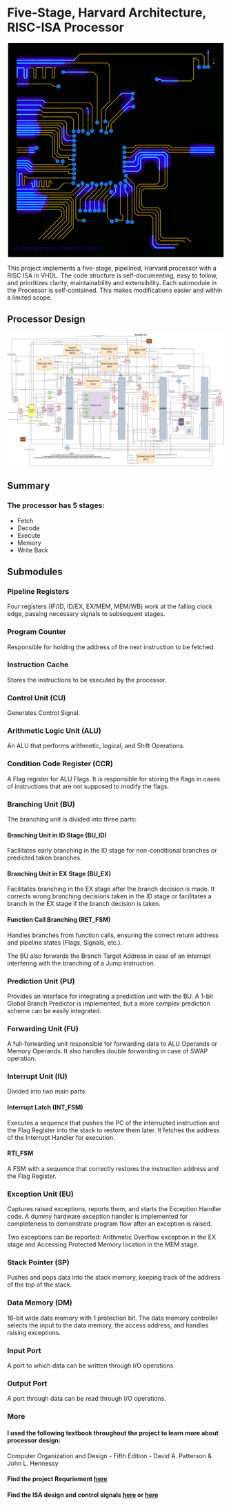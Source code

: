 # Five-Stage, Harvard Architecture, RISC-ISA Processor  

<div align="center"><img src="https://github.com/alhusseingamal/5-stage-Harvard-Processor/blob/main/media/Processor.gif" alt="Processor GIF"></img></div>

This project implements a five-stage, pipelined, Harvard processor with a RISC ISA in VHDL. The code structure is self-documenting, easy to follow, and prioritizes clarity, maintainability and extensibility. Each submodule in the Processor is self-contained. This makes modifications easier and within a limited scope.  

## Processor Design
![Processor Design Diagram](https://github.com/alhusseingamal/5-stage-Harvard-Processor/blob/main/media/Processor.png)  

## Summary  

### The processor has 5 stages:  
- Fetch  
- Decode  
- Execute  
- Memory  
- Write Back  

## Submodules  

### Pipeline Registers  
Four registers (IF/ID, ID/EX, EX/MEM, MEM/WB) work at the falling clock edge, passing necessary signals to subsequent stages.  

### Program Counter  
Responsible for holding the address of the next instruction to be fetched.  

### Instruction Cache  
Stores the instructions to be executed by the processor.  

### Control Unit (CU)
Generates Control Signal.  

### Arithmetic Logic Unit (ALU)
An ALU that performs arithmetic, logical, and Shift Operations.

### Condition Code Register (CCR)
A Flag register for ALU Flags. It is responsible for storing the flags in cases of instructions that are not supposed to modify the flags.  

### Branching Unit (BU)  
The branching unit is divided into three parts:  

#### Branching Unit in ID Stage (BU_ID)  
Facilitates early branching in the ID stage for non-conditional branches or predicted taken branches.  

#### Branching Unit in EX Stage (BU_EX)  
Facilitates branching in the EX stage after the branch decision is made. It corrects wrong branching decisions taken in the ID stage or facilitates a branch in the EX stage if the branch decision is taken.  

#### Function Call Branching (RET_FSM)  
Handles branches from function calls, ensuring the correct return address and pipeline states (Flags, Signals, etc.).  

The BU also forwards the Branch Target Address in case of an interrupt interfering with the branching of a Jump instruction.  

### Prediction Unit (PU)  
Provides an interface for integrating a prediction unit with the BU. A 1-bit Global Branch Predictor is implemented, but a more complex prediction scheme can be easily integrated.  

### Forwarding Unit (FU)  
A full-forwarding unit responsible for forwarding data to ALU Operands or Memory Operands. It also handles double forwarding in case of SWAP operation.  

### Interrupt Unit (IU)  
Divided into two main parts:  

#### Interrupt Latch (INT_FSM)  
Executes a sequence that pushes the PC of the interrupted instruction and the Flag Register into the stack to restore them later. It fetches the address of the Interrupt Handler for execution.  

#### RTI_FSM  
A FSM with a sequence that correctly restores the instruction address and the Flag Register.  

### Exception Unit (EU)  
Captures raised exceptions, reports them, and starts the Exception Handler code. A dummy hardware exception handler is implemented for completeness to demonstrate program flow after an exception is raised.  

Two exceptions can be reported: Arithmetic Overflow exception in the EX stage and Accessing Protected Memory location in the MEM stage.  

### Stack Pointer (SP)  
Pushes and pops data into the stack memory, keeping track of the address of the top of the stack.  

### Data Memory (DM)  
16-bit wide data memory with 1 protection bit. The data memory controller selects the input to the data memory, the access address, and handles raising exceptions.  

### Input Port  
A port to which data can be written through I/O operations.  

### Output Port
A port through data can be read through I/O operations.  


### More
#### I used the following textbook throughout the project to learn more about processor design:  
Computer Organization and Design - Fifth Edition - David A. Patterson & John L. Hennessy

#### Find the project Requriement [here](https://github.com/alhusseingamal/5-stage-Harvard-Processor/blob/main/Project%20CMP301%20Spring24.pdf)

#### Find the ISA design and control signals [here](https://docs.google.com/spreadsheets/d/1zjyA8mo_xPZetTjjhiIkFmT95-MTbjqX930M286H9xo/edit?gid=0#gid=0) or [here](https://github.com/alhusseingamal/5-stage-Harvard-Processor/blob/main/Harvard%20Processor-%20Instructions%20Design.xlsx)
